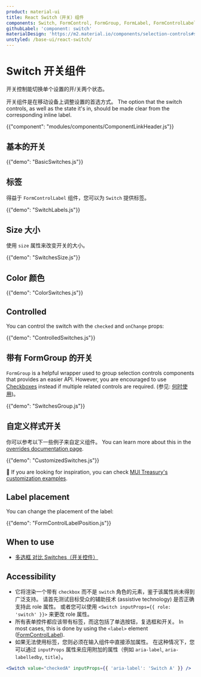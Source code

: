 ```yaml
---
product: material-ui
title: React Switch（开关）组件
components: Switch, FormControl, FormGroup, FormLabel, FormControlLabel
githubLabel: 'component: switch'
materialDesign: 'https://m2.material.io/components/selection-controls#switches'
unstyled: /base-ui/react-switch/
---
```


# Switch 开关组件

<p class="description">开关控制能切换单个设置的开/关两个状态。</p>

开关组件是在移动设备上调整设置的首选方式。 The option that the switch controls, as well as the state it's in, should be made clear from the corresponding inline label.

{{"component": "modules/components/ComponentLinkHeader.js"}}

## 基本的开关

{{"demo": "BasicSwitches.js"}}

## 标签

得益于 `FormControlLabel` 组件，您可以为 `Switch` 提供标签。

{{"demo": "SwitchLabels.js"}}

## Size 大小

使用 `size` 属性来改变开关的大小。

{{"demo": "SwitchesSize.js"}}

## Color 颜色

{{"demo": "ColorSwitches.js"}}

## Controlled

You can control the switch with the `checked` and `onChange` props:

{{"demo": "ControlledSwitches.js"}}

## 带有 FormGroup 的开关

`FormGroup` is a helpful wrapper used to group selection controls components that provides an easier API. However, you are encouraged to use [Checkboxes](/material-ui/react-checkbox/) instead if multiple related controls are required. (参见: [何时使用](#when-to-use))。

{{"demo": "SwitchesGroup.js"}}

## 自定义样式开关

你可以参考以下一些例子来自定义组件。 You can learn more about this in the [overrides documentation page](/material-ui/customization/how-to-customize/).

{{"demo": "CustomizedSwitches.js"}}

🎨 If you are looking for inspiration, you can check [MUI Treasury's customization examples](https://mui-treasury.com/styles/switch/).

## Label placement

You can change the placement of the label:

{{"demo": "FormControlLabelPosition.js"}}

## When to use

- [多选框 对比 Switches（开关控件）](https://uxplanet.org/checkbox-vs-toggle-switch-7fc6e83f10b8)

## Accessibility

- 它将渲染一个带有 `checkbox` 而不是 `switch` 角色的元素，鉴于该属性尚未得到广泛支持。 请首先测试目标受众的辅助技术 (assistive technology) 是否正确支持此 role 属性。 或者您可以使用 `<Switch inputProps={{ role: 'switch' }}>` 来更改 role 属性。
- 所有表单控件都应该带有标签，而这包括了单选按钮，复选框和开关。 In most cases, this is done by using the `<label>` element ([FormControlLabel](/material-ui/api/form-control-label/)).
- 如果无法使用标签，您则必须在输入组件中直接添加属性。 在这种情况下，您可以通过 `inputProps` 属性来应用附加的属性（例如 `aria-label`, `aria-labelledby`, `title`）。

```jsx
<Switch value="checkedA" inputProps={{ 'aria-label': 'Switch A' }} />
```
